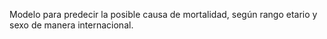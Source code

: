 Modelo para predecir la posible causa de mortalidad, según rango etario y sexo de manera internacional.

